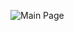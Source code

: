 ![Main Page](https://github.com/NimeshLathiya/foody-zone/assets/142136394/c1395cec-c650-47ea-8b60-14e19bd1d984)
